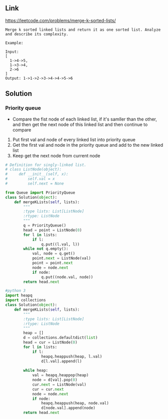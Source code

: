 ## Link
https://leetcode.com/problems/merge-k-sorted-lists/
```
Merge k sorted linked lists and return it as one sorted list. Analyze and describe its complexity.

Example:

Input:
[
  1->4->5,
  1->3->4,
  2->6
]
Output: 1->1->2->3->4->4->5->6
```
## Solution
### Priority queue
- Compare the fist node of each linked list, if it's samller than the other, and then get the next node of this linked list and
then continue to compare
1. Put first val and node of every linked list into priority queue
2. Get the first val and node in the priority queue and add to the new linked list
3. Keep get the next node from current node
```python
# Definition for singly-linked list.
# class ListNode(object):
#     def __init__(self, x):
#         self.val = x
#         self.next = None

from Queue import PriorityQueue
class Solution(object):
    def mergeKLists(self, lists):
        """
        :type lists: List[ListNode]
        :rtype: ListNode
        """
        q = PriorityQueue()
        head = point = ListNode(0)
        for l in lists:
            if l:
                q.put((l.val, l))
        while not q.empty():
            val, node = q.get()
            point.next = ListNode(val)
            point = point.next
            node = node.next
            if node:
                q.put((node.val, node))
        return head.next
```
```python
#python 3
import heapq
import collections
class Solution(object):
    def mergeKLists(self, lists):
        """
        :type lists: List[ListNode]
        :rtype: ListNode
        """
        heap = []
        d = collections.defaultdict(list)
        head = cur = ListNode(0)
        for l in lists:
            if l:
                heapq.heappush(heap, l.val)
                d[l.val].append(l)
                
        while heap:
            val = heapq.heappop(heap)
            node = d[val].pop(0)
            cur.next = ListNode(val)
            cur = cur.next
            node = node.next
            if node:
                heapq.heappush(heap, node.val)
                d[node.val].append(node)
        return head.next
```
